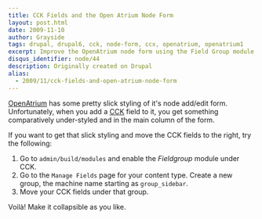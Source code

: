 ```yaml
---
title: CCK Fields and the Open Atrium Node Form
layout: post.html
date: 2009-11-10
author: Grayside
tags: drupal, drupal6, cck, node-form, ccx, openatrium, openatrium1
excerpt: Improve the OpenAtrium node form using the Field Group module.
disqus_identifier: node/44
description: Originally created on Drupal
alias:
  - 2009/11/cck-fields-and-open-atrium-node-form
---
```

[OpenAtrium](http://openatrium.com) has some pretty slick styling of it's node add/edit form. Unfortunately, when you add a [CCK](http://drupal.org/project/cck) field to it, you get something comparatively under-styled and in the main column of the form.

If you want to get that slick styling and move the CCK fields to the right, try the following:

  1. Go to `admin/build/modules` and enable the *Fieldgroup* module under CCK.
  2. Go to the `Manage Fields` page for your content type. Create a new group, the machine name starting as `group_sidebar`.
  3. Move your CCK fields under that group.

Voilà! Make it collapsible as you like.
